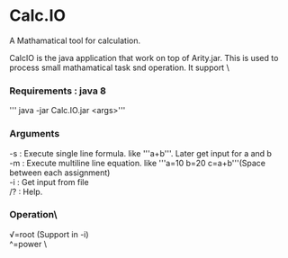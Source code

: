 # Calc.IO
A Mathamatical tool for calculation.

CalcIO is the java application that work on top of Arity.jar. This is used to process small mathamatical task snd operation. It support \

### Requirements : java 8


''' java -jar Calc.IO.jar \<args\>'''

### Arguments
-s : Execute single line formula. like '''a+b'''. Later get input for a and b\
-m : Execute multiline line equation. like '''a=10 b=20 c=a+b'''(Space between each assignment)\
-i : Get input from file\
/? : Help.

### Operation\
√=root (Support in -i) \
^=power \
